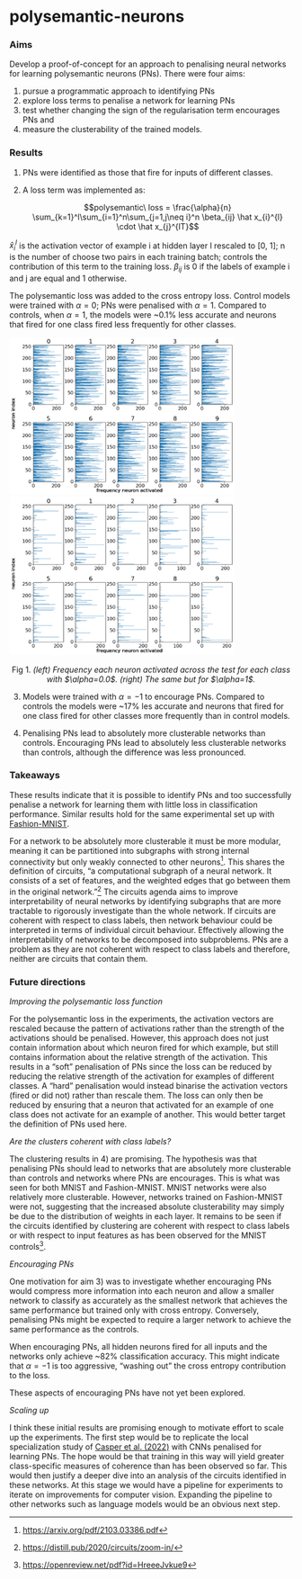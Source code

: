 # polysemantic-neurons

### Aims
Develop a proof-of-concept for an approach to penalising neural networks for learning polysemantic neurons (PNs). There were four aims:

1) pursue a programmatic approach to identifying PNs
2) explore loss terms to penalise a network for learning PNs
3) test whether changing the sign of the regularisation term encourages PNs and 
4) measure the clusterability of the trained models.


### Results

1) PNs were identified as those that fire for inputs of different classes.

2) A loss term was implemented as:

    $$polysemantic\ loss = \frac{\alpha}{n} \sum_{k=1}^l\sum_{i=1}^n\sum_{j=1,j\neq i}^n \beta_{ij} \hat x_{i}^{l} \cdot \hat x_{j}^{lT}$$

$\hat x_{i}^{l}$ is the activation vector of example i at hidden layer l rescaled to [0, 1]; n is the number of choose two pairs in each training batch;  controls the contribution of this term to the training loss. $\beta_{ij}$ is 0 if the labels of example i and j are equal and 1 otherwise.

The polysemantic loss was added to the cross entropy loss.  Control models were trained with $\alpha=0$; PNs were penalised with $\alpha=1$.  Compared to controls, when $\alpha=1$, the models were ~0.1% less accurate and neurons that fired for one class fired less frequently for other classes.

<p float="left">
    <img src="https://github.com/dr-darryl-wright/polysemantic-neurons/blob/main/experiments/mnist/alpha_0.0/trial_1/layer_analysis/activations/test/e1_activations.png" alt="drawing" width="400"/>
    <img src="https://github.com/dr-darryl-wright/polysemantic-neurons/blob/main/experiments/mnist/alpha_1.0/trial_1/layer_analysis/activations/test/e1_activations.png" alt="drawing" width="400"/>
</p>
<p align="center">
    Fig 1. 
    <em>
        (left) Frequency each neuron activated across the test for each class with $\alpha=0.0$. (right) The same but for $\alpha=1$.
    </em>
</p>

3) Models were trained with $\alpha=-1$ to encourage PNs.  Compared to controls  the models were ~17% les accurate and neurons that fired for one class fired for other classes more frequently than in control models.

4) Penalising PNs lead to absolutely more clusterable networks than controls.  Encouraging PNs lead to absolutely less clusterable networks than controls, although the difference was less pronounced.

### Takeaways
These results  indicate that it is possible to identify PNs and too successfully penalise a network for learning them with little loss in classification performance.  Similar results hold for the same experimental set up with [Fashion-MNIST](https://github.com/dr-darryl-wright/polysemantic-neurons/tree/main/experiments/fashion_mnist).

For a network to be absolutely more clusterable it must be more modular, meaning it can be partitioned into subgraphs with strong internal connectivity but only weakly connected to other neurons[^1]. This shares the definition of circuits, “a computational subgraph of a neural network. It consists of a set of features, and the weighted edges that go between them in the original network.”[^2] The circuits agenda aims to improve interpretability of neural networks by identifying subgraphs that are more tractable to rigorously investigate than the whole network. If circuits are coherent with respect to class labels, then network behaviour could be interpreted in terms of individual circuit behaviour. Effectively allowing the interpretability of networks to be decomposed into subproblems. PNs are a problem as they are not coherent with respect to class labels and therefore, neither are circuits that contain them.

### Future directions
*Improving the polysemantic loss function*

For the polysemantic loss in the experiments, the activation vectors are rescaled because the pattern of activations rather than the strength of the activations should be penalised. However, this approach does not just contain information about which neuron fired for which example, but still contains information about the relative strength of the activation.  This results in a “soft” penalisation of PNs since the loss can be reduced by reducing the relative strength of the activation for examples of different classes.  A “hard” penalisation would instead binarise the activation vectors (fired or did not) rather than rescale them.  The loss can only then be reduced by ensuring that a neuron that activated for an example of one class does not activate for an example of another.  This would better target the definition of PNs used here.

*Are the clusters coherent with class labels?*

The clustering results in 4) are promising. The hypothesis was that penalising PNs should lead to networks that are absolutely more clusterable than controls and networks where PNs are encourages. This is what was seen for both MNIST and Fashion-MNIST.  MNIST networks were also relatively more clusterable.  However, networks trained on Fashion-MNIST were not, suggesting that the increased absolute clusterability may simply be due to the distribution of weights in each layer.  It remains to be seen if the circuits identified by clustering are coherent with respect to class labels or with respect to input features as has been observed for the MNIST controls[^3]. 

*Encouraging PNs*

One motivation for aim 3) was to investigate whether encouraging PNs would compress more information into each neuron and allow a smaller network to classify as accurately as the smallest network that achieves the same performance but trained only with cross entropy.  Conversely, penalising PNs might be expected to require a larger network to achieve the same performance as the controls.

When encouraging PNs, all hidden neurons fired for all inputs and the networks only achieve ~82% classification accuracy. This might indicate that $\alpha=-1$ is too aggressive, “washing out” the cross entropy contribution to the loss.

These aspects of encouraging PNs have not yet been explored.

*Scaling up*

I think these initial results are promising enough to motivate effort to scale up the experiments. The first step would be to replicate the local specialization study of [Casper et al. (2022)](https://openreview.net/pdf?id=HreeeJvkue9) with CNNs penalised for learning PNs.  The hope would be that training in this way will yield greater class-specific measures of coherence than has been observed so far. This would then justify a deeper dive into an analysis of the circuits identified in these networks.
At this stage we would have a pipeline for experiments to iterate on improvements for computer vision.  Expanding the pipeline to other networks such as language models would be an obvious next step.

[^1]: https://arxiv.org/pdf/2103.03386.pdf
[^2]: https://distill.pub/2020/circuits/zoom-in/
[^3]: https://openreview.net/pdf?id=HreeeJvkue9